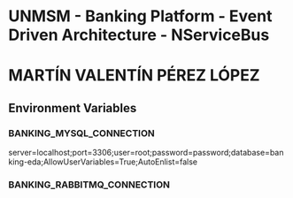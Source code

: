 # UNMSM - Banking Platform - Event Driven Architecture - NServiceBus

# MARTÍN VALENTÍN PÉREZ LÓPEZ

## Environment Variables

### BANKING_MYSQL_CONNECTION
server=localhost;port=3306;user=root;password=password;database=banking-eda;AllowUserVariables=True;AutoEnlist=false

### BANKING_RABBITMQ_CONNECTION
